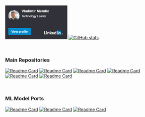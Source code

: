 <a href="https://www.linkedin.com/in/cyan051/"><img src="linkedin.png" alt="linkedin" width="200"/></a>
[![GitHub stats](https://github-readme-stats.vercel.app/api?username=vladmandic&count_private=true&show_icons=false&theme=dark&include_all_commits=true)](https://github.com/vladmandic/vladmandic)

<br>

### Main Repositories

[![Readme Card](https://github-readme-stats.vercel.app/api/pin/?username=vladmandic&repo=human)](https://github.com/vladmandic/human)
[![Readme Card](https://github-readme-stats.vercel.app/api/pin/?username=vladmandic&repo=face-api)](https://github.com/vladmandic/face-api)
[![Readme Card](https://github-readme-stats.vercel.app/api/pin/?username=vladmandic&repo=pigallery)](https://github.com/vladmandic/pigallery)
[![Readme Card](https://github-readme-stats.vercel.app/api/pin/?username=vladmandic&repo=piproxy)](https://github.com/vladmandic/piproxy)
[![Readme Card](https://github-readme-stats.vercel.app/api/pin/?username=vladmandic&repo=piacme)](https://github.com/vladmandic/piproxy)
[![Readme Card](https://github-readme-stats.vercel.app/api/pin/?username=vladmandic&repo=pilogger)](https://github.com/vladmandic/pilogger)

<br>

### ML Model Ports

[![Readme Card](https://github-readme-stats.vercel.app/api/pin/?username=vladmandic&repo=nanodet)](https://github.com/vladmandic/nanodet)
[![Readme Card](https://github-readme-stats.vercel.app/api/pin/?username=vladmandic&repo=efficientpose)](https://github.com/vladmandic/efficientpose)
[![Readme Card](https://github-readme-stats.vercel.app/api/pin/?username=vladmandic&repo=nudenet)](https://github.com/vladmandic/nudenet)
